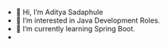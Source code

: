 - 👋 Hi, I’m Aditya Sadaphule
- 👀 I’m interested in Java Development Roles.
- 🌱 I’m currently learning Spring Boot.
- <a href="https://leetcode.com/AdityaSada/">![<LeetCode>](https://img.shields.io/badge/LeetCode-white?style=for-the-badge&logo=LeetCode&logoColor=dark-yellow) </a>



<!---
AdityaSadaphule/AdityaSadaphule is a ✨ special ✨ repository because its `README.md` (this file) appears on your GitHub profile.
You can click the Preview link to take a look at your changes.
--->

